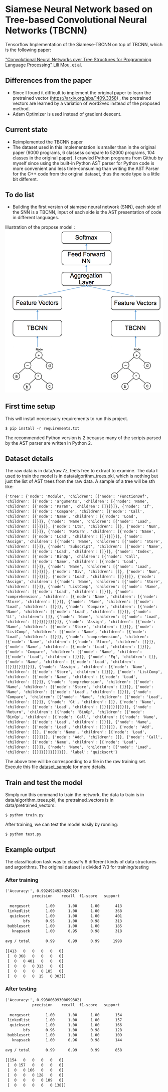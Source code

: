 # Siamese Neural Network based on Tree-based Convolutional Neural Networks (TBCNN)

Tensorflow Implementation of the Siamese-TBCNN on top of TBCNN, which is the following paper:

["Convolutional Neural Networks over Tree Structures for Programming Language Processing" Lili Mou, et al.](https://arxiv.org/pdf/1409.5718.pdf)

Differences from the paper
--------------------------

* Since I found it difficult to implement the original paper to learn the pretrained vector (https://arxiv.org/abs/1409.3358) , the pretrained vectors are learned by a variation of word2vec instead of the proposed method. 
* Adam Optimizer is used instead of gradient descent.


Current state
----------------
* Reimplemented the TBCNN paper
* The dataset used in this implementation is smaller than in the original paper (9000 programs, 6 classess compare to 52000 programs, 104 classes in the original paper). I crawled Python programs from Github by myself since using the built-in Python AST parser for Python code is more convenient and less time-consuming than writing the AST Parser for the C++ code from the original dataset, thus the node type is a little bit different.

To do list
----------------

* Building the first version of siamese neural network (SNN), each side of the SNN is a TBCNN, input of each side is the AST presentation of code in different languages. 

Illustration of the propose model : 
![Propose model for the siamese tbcnn](../figure/propose_model.png)


First time setup
----------------

This will install neccessary requirements to run this project.

    $ pip install -r requirements.txt
   

The recommended Python version is 2 because many of the scripts parsed
by the AST parser are written in Python 2.


Dataset details
----------------
The raw data is in data/raw.7z, feels free to extract to examine. The data I used to train the model is in data/algorithm_trees.pkl, which is nothing but just the list of AST trees from the raw data. A sample of a tree will be sth like:
```
{'tree': {'node': 'Module', 'children': [{'node': 'FunctionDef', 'children': [{'node': 'arguments', 'children': [{'node': 'Name', 'children': [{'node': 'Param', 'children': []}]}]}, {'node': 'If', 'children': [{'node': 'Compare', 'children': [{'node': 'Call', 'children': [{'node': 'Name', 'children': [{'node': 'Load', 'children': []}]}, {'node': 'Name', 'children': [{'node': 'Load', 'children': []}]}]}, {'node': 'LtE', 'children': []}, {'node': 'Num', 'children': []}]}, {'node': 'Return', 'children': [{'node': 'Name', 'children': [{'node': 'Load', 'children': []}]}]}]}, {'node': 'Assign', 'children': [{'node': 'Name', 'children': [{'node': 'Store', 'children': []}]}, {'node': 'Subscript', 'children': [{'node': 'Name', 'children': [{'node': 'Load', 'children': []}]}, {'node': 'Index', 'children': [{'node': 'BinOp', 'children': [{'node': 'Call', 'children': [{'node': 'Name', 'children': [{'node': 'Load', 'children': []}]}, {'node': 'Name', 'children': [{'node': 'Load', 'children': []}]}]}, {'node': 'Div', 'children': []}, {'node': 'Num', 'children': []}]}]}, {'node': 'Load', 'children': []}]}]}, {'node': 'Assign', 'children': [{'node': 'Name', 'children': [{'node': 'Store', 'children': []}]}, {'node': 'ListComp', 'children': [{'node': 'Name', 'children': [{'node': 'Load', 'children': []}]}, {'node': 'comprehension', 'children': [{'node': 'Name', 'children': [{'node': 'Store', 'children': []}]}, {'node': 'Name', 'children': [{'node': 'Load', 'children': []}]}, {'node': 'Compare', 'children': [{'node': 'Name', 'children': [{'node': 'Load', 'children': []}]}, {'node': 'Lt', 'children': []}, {'node': 'Name', 'children': [{'node': 'Load', 'children': []}]}]}]}]}]}, {'node': 'Assign', 'children': [{'node': 'Name', 'children': [{'node': 'Store', 'children': []}]}, {'node': 'ListComp', 'children': [{'node': 'Name', 'children': [{'node': 'Load', 'children': []}]}, {'node': 'comprehension', 'children': [{'node': 'Name', 'children': [{'node': 'Store', 'children': []}]}, {'node': 'Name', 'children': [{'node': 'Load', 'children': []}]}, {'node': 'Compare', 'children': [{'node': 'Name', 'children': [{'node': 'Load', 'children': []}]}, {'node': 'Eq', 'children': []}, {'node': 'Name', 'children': [{'node': 'Load', 'children': []}]}]}]}]}]}, {'node': 'Assign', 'children': [{'node': 'Name', 'children': [{'node': 'Store', 'children': []}]}, {'node': 'ListComp', 'children': [{'node': 'Name', 'children': [{'node': 'Load', 'children': []}]}, {'node': 'comprehension', 'children': [{'node': 'Name', 'children': [{'node': 'Store', 'children': []}]}, {'node': 'Name', 'children': [{'node': 'Load', 'children': []}]}, {'node': 'Compare', 'children': [{'node': 'Name', 'children': [{'node': 'Load', 'children': []}]}, {'node': 'Gt', 'children': []}, {'node': 'Name', 'children': [{'node': 'Load', 'children': []}]}]}]}]}]}, {'node': 'Return', 'children': [{'node': 'BinOp', 'children': [{'node': 'BinOp', 'children': [{'node': 'Call', 'children': [{'node': 'Name', 'children': [{'node': 'Load', 'children': []}]}, {'node': 'Name', 'children': [{'node': 'Load', 'children': []}]}]}, {'node': 'Add', 'children': []}, {'node': 'Name', 'children': [{'node': 'Load', 'children': []}]}]}, {'node': 'Add', 'children': []}, {'node': 'Call', 'children': [{'node': 'Name', 'children': [{'node': 'Load', 'children': []}]}, {'node': 'Name', 'children': [{'node': 'Load', 'children': []}]}]}]}]}]}]}, 'label': 'quicksort'}
```
The above tree will be corresponding to a file in the raw training set. Execute this file [dataset_sample](https://github.com/bdqnghi/siamese-tbcnn/blob/master/tbcnn/scripts/test_pickle.py) for more details.

Train and test the model
----------------

Simply run this command to train the network, the data to train is in data/algorithm_trees.pkl, the pretrained_vectors is in data/pretrained_vectors:

    $ python train.py
    
After training, we can test the model easily by running:

    $ python test.py
    
Example output
--------------

The classification task was to classify 6 different kinds of data structures
and argorithms. The original dataset is divided 7/3 for training/testing

### After training

    ('Accuracy:', 0.9924924924924925)
                precision    recall  f1-score   support

      mergesort       1.00      1.00      1.00       413
     linkedlist       1.00      1.00      1.00       368
      quicksort       1.00      1.00      1.00       401
            bfs       0.95      1.00      0.98       313
     bubblesort       1.00      1.00      1.00       185
       knapsack       1.00      0.95      0.98       318

    avg / total       0.99      0.99      0.99      1998

    [[413   0   0   0   0   0]
     [  0 368   0   0   0   0]
     [  0   0 401   0   0   0]
     [  0   0   0 313   0   0]
     [  0   0   0   0 185   0]
     [  0   0   0  15   0 303]]


### After testing

    ('Accuracy:', 0.99300699300699302)
                precision    recall  f1-score   support

      mergesort       1.00      1.00      1.00       154
     linkedlist       1.00      1.00      1.00       157
      quicksort       1.00      1.00      1.00       166
            bfs       0.96      1.00      0.98       128
     bubblesort       1.00      1.00      1.00       109
       knapsack       1.00      0.96      0.98       144

    avg / total       0.99      0.99      0.99       858

    [[154   0   0   0   0   0]
     [  0 157   0   0   0   0]
     [  0   0 166   0   0   0]
     [  0   0   0 128   0   0]
     [  0   0   0   0 109   0]
     [  0   0   0   6   0 138]]




